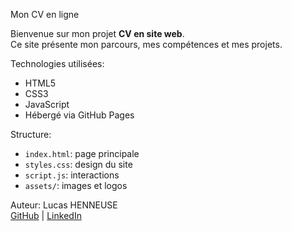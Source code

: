 Mon CV en ligne

Bienvenue sur mon projet **CV en site web**.  
Ce site présente mon parcours, mes compétences et mes projets.  

Technologies utilisées:
- HTML5
- CSS3
- JavaScript
- Hébergé via GitHub Pages

Structure:
- `index.html`: page principale
- `styles.css`: design du site
- `script.js`: interactions
- `assets/`: images et logos

Auteur:
Lucas HENNEUSE  
[GitHub](https://github.com/lucasHENNEUSE) | [LinkedIn](https://www.linkedin.com/in/lucas-henneuse-21076325a/)
